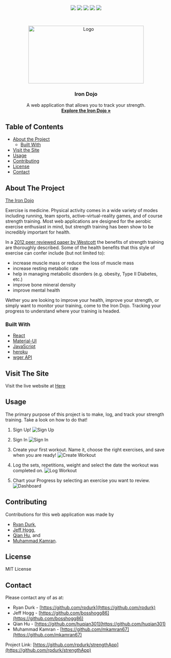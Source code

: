 <!-- Iron Dojo - Track Your Strength -->

<p align="center">
    
  <a href="https://github.com/rpdurk/strengthApp/graphs/contributors" alt="Contributors">
          <img src="https://img.shields.io/github/contributors/rpdurk/strengthApp?style=plastic" /></a>
          
  <a href="https://github.com/rpdurk/strengthApp/network/members" alt="Forks">
          <img src="https://img.shields.io/github/forks/rpdurk/strengthApp?style=plastic" /></a>
  
  <a href="https://github.com/rpdurk/strengthApp/issues" alt="Issues">
          <img src="https://img.shields.io/github/issues/rpdurk/strengthApp" /></a>
          
  <a href="https://github.com/rpdurk/strengthApp/pulls" alt="Pull">
          <img src="https://img.shields.io/github/issues-pr/rpdurk/strengthApp" /></a>
          
  <a href="https://github.com/rpdurk/strengthApp/pulls" alt="Pull">
          <img src="https://img.shields.io/github/issues-pr-closed/rpdurk/strengthApp" /></a>
</p>

<br />
<p align="center">
  <a href="https://the-iron-dojo.herokuapp.com/">
    <img src="./projectImages/ironDojologo.png" alt="Logo" width="360" height="180">
  </a>

  <h3 align="center">Iron Dojo</h3>

  <p align="center">
    A web application that allows you to track your strength.
    <br />
    <a href="https://the-iron-dojo.herokuapp.com/"><strong>Explore the Iron Dojo »</strong></a>
    <br />
  </p>
</p>


<!-- TABLE OF CONTENTS -->
## Table of Contents

* [About the Project](#about-the-project)
  * [Built With](#built-with)
* [Visit the Site](#visitTheSite)
* [Usage](#usage)
* [Contributing](#contributing)
* [License](#license)
* [Contact](#contact)


<!-- ABOUT THE PROJECT -->
## About The Project

[The Iron Dojo](https://the-iron-dojo.herokuapp.com/)

Exercise is medicine. Physical activity comes in a wide variety of modes including running, team sports, active-virtual-reality games, and of course strength training.  Most web applications are designed for the aerobic exercise enthusiast in mind, but strength training has been show to be incredibly important for health.  

In a [2012 peer reviewed paper by Westcott](https://journals.lww.com/acsm-csmr/Fulltext/2012/07000/Resistance_Training_is_Medicine___Effects_of.13.aspx) the benefits of strength training are thoroughly described.  Some of the health benefits that this style of exercise can confer include (but not limited to):

* increase muscle mass or reduce the loss of muscle mass
* increase resting metabolic rate
* help in managing metabolic disorders (e.g. obesity, Type II Diabetes, etc.)
* improve bone mineral density
* improve mental health

Wether you are looking to improve your health, improve your strength, or simply want to monitor your training, come to the Iron Dojo.  Tracking your progress to understand where your training is headed.

### Built With
* [React](https://reactjs.org/)
* [Material-UI](https://material-ui.com/)
* [JavaScript](https://www.javascript.com/)
* [heroku](https://www.heroku.com/home)
* [wger API](https://wger.de/en/software/api)


## Visit The Site

Visit the live website at [Here](https://the-iron-dojo.herokuapp.com/)


## Usage

The primary purpose of this project is to make, log, and track your strength training. Take a look on how to do that!

1. Sign Up!
    ![Sign Up](./projectImages/signIn.png)

2. Sign In
    ![Sign In](./projectImages/signUp.png)

3. Create your first workout.  Name it, choose the right exercises, and save when you are ready!
    ![Create Workout](./projectImages/create.gif)

4. Log the sets, repetitions, weight and select the date the workout was completed on.
    ![Log Workout](./projectImages/Log.gif)

5. Chart your Progress by selecting an exercise you want to review.
    ![Dashboard](./projectImages/dashboard.gif)

## Contributing

Contributions for this web application was made by 
* [Ryan Durk](https://github.com/rpdurk), 
* [Jeff Hogg](https://github.com/bosshogg86), 
* [Qian Hu](https://github.com/huqian301), and 
* [Muhammad Kamran](https://github.com/mkamran67).


<!-- LICENSE -->
## License

MIT License

<!-- CONTACT -->
## Contact

Please contact any of as at:

* Ryan Durk - [https://github.com/rpdurk](https://github.com/rpdurk)
* Jeff Hogg - [https://github.com/bosshogg86](https://github.com/bosshogg86)
* Qian Hu - [https://github.com/huqian301](https://github.com/huqian301)
* Muhammad Kamran - [https://github.com/mkamran67](https://github.com/mkamran67)

Project Link: [https://github.com/rpdurk/strengthApp](https://github.com/rpdurk/strengthApp)
